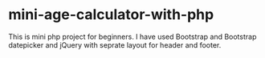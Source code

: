 # mini-age-calculator-with-php
This is mini php project for beginners. I have used Bootstrap and Bootstrap datepicker and jQuery with seprate layout for header and footer.
